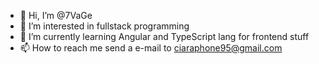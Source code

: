 - 👋 Hi, I’m @7VaGe
- 👀 I’m interested in fullstack programming
- 🌱 I’m currently learning Angular and TypeScript lang for frontend stuff
- 📫 How to reach me send a e-mail to ciaraphone95@gmail.com

<!---
7VaGe/7VaGe is a ✨ special ✨ repository because its `README.md` (this file) appears on your GitHub profile.
You can click the Preview link to take a look at your changes.
--->
